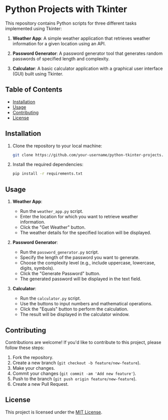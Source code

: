 # Python Projects with Tkinter

This repository contains Python scripts for three different tasks implemented using Tkinter:

1. **Weather App**: A simple weather application that retrieves weather information for a given location using an API.

2. **Password Generator**: A password generator tool that generates random passwords of specified length and complexity.

3. **Calculator**: A basic calculator application with a graphical user interface (GUI) built using Tkinter.

## Table of Contents

- [Installation](#installation)
- [Usage](#usage)
- [Contributing](#contributing)
- [License](#license)

## Installation

1. Clone the repository to your local machine:

    ```bash
    git clone https://github.com/your-username/python-tkinter-projects.git
    ```

2. Install the required dependencies:

    ```bash
    pip install -r requirements.txt
    ```

## Usage

1. **Weather App**:
    - Run the `weather_app.py` script.
    - Enter the location for which you want to retrieve weather information.
    - Click the "Get Weather" button.
    - The weather details for the specified location will be displayed.

2. **Password Generator**:
    - Run the `password_generator.py` script.
    - Specify the length of the password you want to generate.
    - Choose the complexity level (e.g., include uppercase, lowercase, digits, symbols).
    - Click the "Generate Password" button.
    - The generated password will be displayed in the text field.

3. **Calculator**:
    - Run the `calculator.py` script.
    - Use the buttons to input numbers and mathematical operations.
    - Click the "Equals" button to perform the calculation.
    - The result will be displayed in the calculator window.

## Contributing

Contributions are welcome! If you'd like to contribute to this project, please follow these steps:

1. Fork the repository.
2. Create a new branch (`git checkout -b feature/new-feature`).
3. Make your changes.
4. Commit your changes (`git commit -am 'Add new feature'`).
5. Push to the branch (`git push origin feature/new-feature`).
6. Create a new Pull Request.

## License

This project is licensed under the [MIT License](LICENSE).
